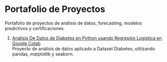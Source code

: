 # Portafolio  de Proyectos
Portafolio de proyectos de análisis de datos, forecasting, modelos predictivos y certificaciones.

1. [Análisis De Datos de Diabetes en Python usando Regresión Logística en Google Colab](https://colab.research.google.com/drive/1LW3kosKsk5xSdnrHknsEBiuPU2Mc6g1Q)  
  Proyecto de análisis de datos aplicado a Dataset Diabetes, utilizando pandas, matplotlib y seaborn.

